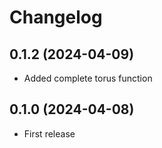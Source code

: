 Changelog
=========

0.1.2 (2024-04-09)
------------------

- Added complete torus function

0.1.0 (2024-04-08)
------------------

- First release
